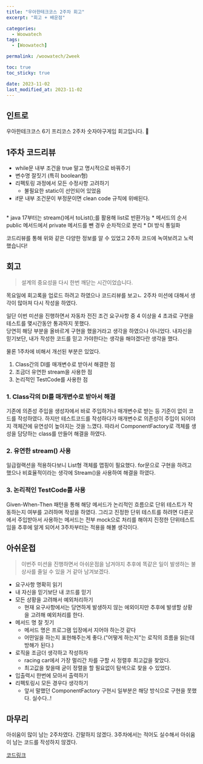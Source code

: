 ```yaml
---
title: "우아한테크코스 2주차 회고"
excerpt: "회고 + 배운점"

categories:
  - Woowatech
tags:
  - [Woowatech]

permalink: /woowatech/2week

toc: true
toc_sticky: true

date: 2023-11-02
last_modified_at: 2023-11-02
---
```

## 인트로
우아한테크코스 6기 프리코스 2주차 숫자야구게임 회고입니다. 🚗

## 1주차 코드리뷰 
* while문 내부 조건을 true 말고 명시적으로 바꿔주기 
* 변수명 잘짓기 (특히 boolean형)
* 리펙토링 과정에서 모든 수정사항 고려하기
  * 불필요한 static이 선언되어 있었음
* if문 내부 조건문이 부정문이면 clean code 규칙에 위배된다.
<br>
* java 17부터는 stream()에서 toList();를 활용해 list로 반환가능
* 메서드의 순서 public 메서드에서 private 메서드를 뺀 경우 순차적으로 분리 
* DI 방식 통일화 

코드리뷰를 통해 위와 같은 다양한 정보를 알 수 있었고 2주차 코드에 녹여보려고 노력했습니다! 

## 회고 

> 설계의 중요성을 다시 한번 깨닫는 시간이었습니다.

목요일에 회고록을 업로드 하려고 하였으나 코드리뷰를 보고ㄴ 2주차 미션에 대해서 생각이 많아져 다시 작성을 하였다.

일단 이번 미션을 진행하면서 자동차 전진 조건 요구사항 중 4 이상을 4 초과로 구현을 테스트를 몇시간동안 통과하지 못했다.<br>
당연히 해당 부분을 올바르게 구현을 했을거라고 생각을 하였으나 아니었다. 내자신을 믿기보단, 내가 작성한 코드를 믿고 가야한다는 생각을 해야겠다란 생각을 했다.

물론 1주차에 비해서 개선된 부분은 있었다. 
1. Class간의 DI를 매개변수로 받아서 해결한 점
2. 조금더 유연한 stream을 사용한 점
3. 논리적인 TestCode를 사용한 점

### 1. Class각의 DI를 매개변수로 받아서 해결
기존에 의존성 주입을 생성자에서 바로 주입하거나 매개변수로 받는 등 기준이 없이 코드를 작성하였다. 하지만 테스트코드를 작성하다가 매개변수로 의존성이 주입이 되어야지 객체간에 유연성이 높아지는 것을 느꼈다. 따라서 ComponentFactory로 객체를 생성을 담당하는 class를 만들어 해결을 하였다.

### 2. 유연한 stream() 사용
일급컬랙션을 적용하다보니 List형 객체를 맵핑이 필요했다. for문으로 구현을 하려고 했으나 비효율적이라는 생각에 Stream()을 사용하여 해결을 하였다.

### 3. 논리적인 TestCode를 사용
Given-When-Then 패턴을 통해 해당 메서드가 논리적인 흐름으로 단위 테스트가 작동하는지 여부를 고려하며 작성을 하였다.
그리고 진정한 단위 테스트를 하려면 다른곳에서 주입받아서 사용하는 메서드는 전부 mock으로 처리를 해야지 진정한 단위테스트임을 추후에 알게 되어서 3주차부터는 적용을 해볼 생각이다.

## 아쉬운접
> 이번주 미션을 진행하면서 아쉬운점을 남겨야지 추후에 똑같은 일이 발생하는 불상사를 줄일 수 있을 거 같아 남겨보겠다.

* 요구사항 명확히 읽기 
* 내 자신을 믿기보단 내 코드를 믿기 
* 모든 상황을 고려해서 예외처리하기 
  * 현재 요구사항에서는 당연하게 발생하지 않는 에외이지만 추후에 발생할 상황을 고려해 예외처리를 한다.
  <!-- * checked exception을 unchecked exception으로 표현하기 -->
* 메서드 명 잘 짓기
  * 메서드 명은 프로그램 입장에서 지어야 하는것 같다
  * 어떤일을 하는지 표현해주는게 좋다.("어떻게 하는지"는 로직의 흐름을 읽는데 방해가 된다.)
* 로직을 조금더 생각하고 작성하자
  * racing car에서 가장 멀리간 차를 구할 시 정렬후 최고값을 찾았다. 
  * 최고값을 찾을때 굳이 정렬을 할 필요없이 탐색으로 찾을 수 있었다.
* 입출력시 한번에 모아서 출력하기 
* 리펙토링시 모든 경우다 생각하기   
  * 앞서 말했던 ComponentFactory 구현시 일부분은 해당 방식으로 구현을 못했다. 실수다..!


## 마무리
아쉬움이 많이 남는 2주차였다. 긴말하지 않겠다. 3주차에서는 적어도 실수해서 아쉬움이 남는 코드를 작성하지 않겠다.

[코드링크](https://github.com/woowacourse-precourse/java-racingcar-6/pull/1414/files)